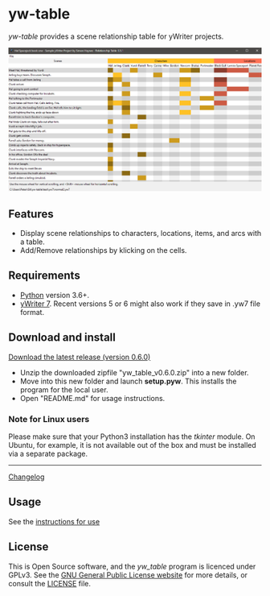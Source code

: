# yw-table


*yw-table* provides a scene relationship table for yWriter projects. 

![Screenshot](Screenshots/screen01.png)

## Features

- Display scene relationships to characters, locations, items, and arcs with a table.
- Add/Remove relationships by klicking on the cells.

## Requirements

- [Python](https://www.python.org/) version 3.6+.
- [yWriter 7](http://spacejock.com/yWriter7.html). Recent versions 5 or 6 might also work if they save in .yw7 file format.

## Download and install

[Download the latest release (version 0.6.0)](https://github.com/peter88213/yw-table/raw/main/dist/yw_table_v0.6.0.zip)

- Unzip the downloaded zipfile "yw_table_v0.6.0.zip" into a new folder.
- Move into this new folder and launch **setup.pyw**. This installs the program for the local user.
- Open "README.md" for usage instructions.

### Note for Linux users

Please make sure that your Python3 installation has the *tkinter* module. On Ubuntu, for example, it is not available out of the box and must be installed via a separate package. 

------------------------------------------------------------------

[Changelog](changelog)

## Usage

See the [instructions for use](usage)

## License

This is Open Source software, and the *yw_table* program is licenced under GPLv3. See the
[GNU General Public License website](https://www.gnu.org/licenses/gpl-3.0.en.html) for more
details, or consult the [LICENSE](https://github.com/peter88213/yw-table/blob/main/LICENSE) file.

